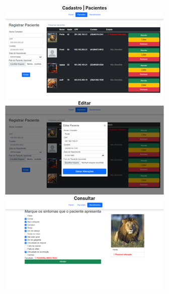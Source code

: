 <div align="center">
    <b>Cadastro | Pacientes</b>
    <img src="public/img/show/img2.png">
    <b>Editar</b>
    <img src="public/img/show/img3.png">
    <b>Consultar</b>
    <img src="public/img/show/img1.png">
</div>